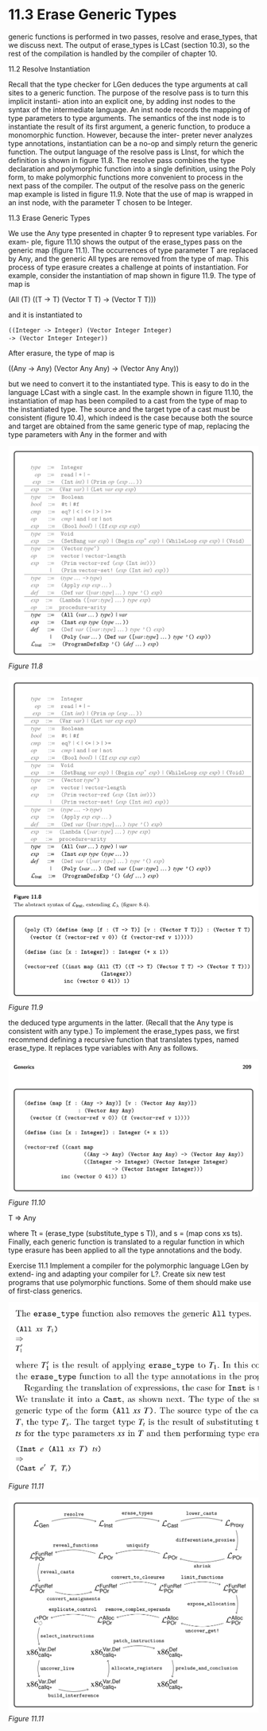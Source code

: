 # 11.3 Erase Generic Types

generic functions is performed in two passes, resolve and erase_types, that we discuss next. The output of erase_types is LCast (section 10.3), so the rest of the compilation is handled by the compiler of chapter 10.

11.2 Resolve Instantiation

Recall that the type checker for LGen deduces the type arguments at call sites to a generic function. The purpose of the resolve pass is to turn this implicit instanti- ation into an explicit one, by adding inst nodes to the syntax of the intermediate language. An inst node records the mapping of type parameters to type arguments. The semantics of the inst node is to instantiate the result of its first argument, a generic function, to produce a monomorphic function. However, because the inter- preter never analyzes type annotations, instantiation can be a no-op and simply return the generic function. The output language of the resolve pass is LInst, for which the definition is shown in figure 11.8. The resolve pass combines the type declaration and polymorphic function into a single definition, using the Poly form, to make polymorphic functions more convenient to process in the next pass of the compiler. The output of the resolve pass on the generic map example is listed in figure 11.9. Note that the use of map is wrapped in an inst node, with the parameter T chosen to be Integer.

11.3 Erase Generic Types

We use the Any type presented in chapter 9 to represent type variables. For exam- ple, figure 11.10 shows the output of the erase_types pass on the generic map (figure 11.1). The occurrences of type parameter T are replaced by Any, and the generic All types are removed from the type of map. This process of type erasure creates a challenge at points of instantiation. For example, consider the instantiation of map shown in figure 11.9. The type of map is

(All (T) ((T -> T) (Vector T T) -> (Vector T T)))

and it is instantiated to

```
((Integer -> Integer) (Vector Integer Integer)
-> (Vector Integer Integer))
```

After erasure, the type of map is

((Any -> Any) (Vector Any Any) -> (Vector Any Any))

but we need to convert it to the instantiated type. This is easy to do in the language LCast with a single cast. In the example shown in figure 11.10, the instantiation of map has been compiled to a cast from the type of map to the instantiated type. The source and the target type of a cast must be consistent (figure 10.4), which indeed is the case because both the source and target are obtained from the same generic type of map, replacing the type parameters with Any in the former and with

![Figure 11.8...](images/page_222_vector_cluster_388.png)
*Figure 11.8*

![Figure 11.9...](images/page_222_vector_cluster_552.png)
*Figure 11.9*

the deduced type arguments in the latter. (Recall that the Any type is consistent with any type.) To implement the erase_types pass, we first recommend defining a recursive function that translates types, named erase_type. It replaces type variables with Any as follows.

![Figure 11.10...](images/page_223_vector_cluster_236.png)
*Figure 11.10*

T ⇒ Any

where Tt = (erase_type (substitute_type s T)), and s = (map cons xs ts). Finally, each generic function is translated to a regular function in which type erasure has been applied to all the type annotations and the body.

Exercise 11.1 Implement a compiler for the polymorphic language LGen by extend- ing and adapting your compiler for L?. Create six new test programs that use polymorphic functions. Some of them should make use of first-class generics.

![Figure 11.11...](images/page_223_vector_cluster_608.png)
*Figure 11.11*

![Figure 11.11...](images/page_224_vector_cluster_390.png)
*Figure 11.11*

